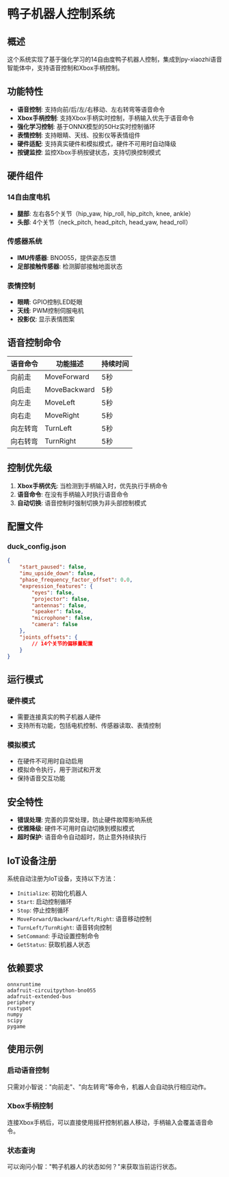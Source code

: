 # 鸭子机器人控制系统

## 概述

这个系统实现了基于强化学习的14自由度鸭子机器人控制，集成到py-xiaozhi语音智能体中，支持语音控制和Xbox手柄控制。

## 功能特性

- **语音控制**: 支持向前/后/左/右移动、左右转弯等语音命令
- **Xbox手柄控制**: 支持Xbox手柄实时控制，手柄输入优先于语音命令
- **强化学习控制**: 基于ONNX模型的50Hz实时控制循环
- **表情控制**: 支持眼睛、天线、投影仪等表情组件
- **硬件适配**: 支持真实硬件和模拟模式，硬件不可用时自动降级
- **按键监控**: 监控Xbox手柄按键状态，支持切换控制模式

## 硬件组件

### 14自由度电机
- **腿部**: 左右各5个关节（hip_yaw, hip_roll, hip_pitch, knee, ankle）
- **头部**: 4个关节（neck_pitch, head_pitch, head_yaw, head_roll）

### 传感器系统
- **IMU传感器**: BNO055，提供姿态反馈
- **足部接触传感器**: 检测脚部接触地面状态

### 表情控制
- **眼睛**: GPIO控制LED眨眼
- **天线**: PWM控制伺服电机
- **投影仪**: 显示表情图案

## 语音控制命令

| 语音命令 | 功能描述 | 持续时间 |
|---------|---------|---------|
| 向前走 | MoveForward | 5秒 |
| 向后走 | MoveBackward | 5秒 |
| 向左走 | MoveLeft | 5秒 |
| 向右走 | MoveRight | 5秒 |
| 向左转弯 | TurnLeft | 5秒 |
| 向右转弯 | TurnRight | 5秒 |

## 控制优先级

1. **Xbox手柄优先**: 当检测到手柄输入时，优先执行手柄命令
2. **语音命令**: 在没有手柄输入时执行语音命令
3. **自动切换**: 语音控制时强制切换为非头部控制模式

## 配置文件

### duck_config.json
```json
{
    "start_paused": false,
    "imu_upside_down": false,
    "phase_frequency_factor_offset": 0.0,
    "expression_features": {
        "eyes": false,
        "projector": false,
        "antennas": false,
        "speaker": false,
        "microphone": false,
        "camera": false
    },
    "joints_offsets": {
        // 14个关节的偏移量配置
    }
}
```

## 运行模式

### 硬件模式
- 需要连接真实的鸭子机器人硬件
- 支持所有功能，包括电机控制、传感器读取、表情控制

### 模拟模式
- 在硬件不可用时自动启用
- 模拟命令执行，用于测试和开发
- 保持语音交互功能

## 安全特性

- **错误处理**: 完善的异常处理，防止硬件故障影响系统
- **优雅降级**: 硬件不可用时自动切换到模拟模式
- **超时保护**: 语音命令自动超时，防止意外持续执行

## IoT设备注册

系统自动注册为IoT设备，支持以下方法：

- `Initialize`: 初始化机器人
- `Start`: 启动控制循环
- `Stop`: 停止控制循环
- `MoveForward/Backward/Left/Right`: 语音移动控制
- `TurnLeft/TurnRight`: 语音转向控制
- `SetCommand`: 手动设置控制命令
- `GetStatus`: 获取机器人状态

## 依赖要求

```
onnxruntime
adafruit-circuitpython-bno055
adafruit-extended-bus
periphery
rustypot
numpy
scipy
pygame
```

## 使用示例

### 启动语音控制
只需对小智说："向前走"、"向左转弯"等命令，机器人会自动执行相应动作。

### Xbox手柄控制
连接Xbox手柄后，可以直接使用摇杆控制机器人移动，手柄输入会覆盖语音命令。

### 状态查询
可以询问小智："鸭子机器人的状态如何？"来获取当前运行状态。 